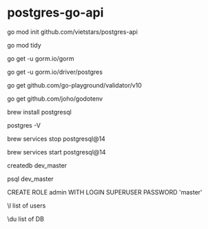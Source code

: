 # postgres-go-api

go mod init github.com/vietstars/postgres-api

go mod tidy

go get -u gorm.io/gorm

go get -u gorm.io/driver/postgres

go get github.com/go-playground/validator/v10

go get github.com/joho/godotenv

brew install postgresql 

postgres -V 

brew services stop postgresql@14

brew services start postgresql@14

createdb dev_master 

psql dev_master  

CREATE ROLE admin WITH LOGIN SUPERUSER PASSWORD 'master'

\l list of users

\du list of DB


